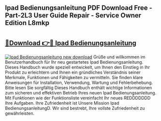 ## Ipad Bedienungsanleitung PDF Download Free - Part-2L3 User Guide Repair - Service Owner Edition L8mkp

# <h2><a href="http://df2hoy.blite.top/?on=Ipad+Bedienungsanleitung">🔗Download 👉🔴 Ipad Bedienungsanleitung</a></h2>

[![Ipad Bedienungsanleitung new download](https://i.imgur.com/lujVjoI.png)](http://df2hoy.blite.top/?on=Ipad+Bedienungsanleitung)
Grüße und willkommen im Benutzerhandbuch für Ihr neu gestartetes Ipad Bedienungsanleitung. Dieses Handbuch wurde speziell entwickelt, um Ihnen den Einstieg in Ihr Produkt zu erleichtern und Ihnen ein gründliches Verständnis seiner Merkmale, Funktionen und Fähigkeiten zu vermitteln. Sie finden klare Anweisungen für Installation, Verwendung, Wartung und Fehlerbehebung. Bitte lesen Sie sorgfältig Dieses Handbuch enthält wichtige Informationen zum sicheren und effektiven Betrieb Ihres neuen Ipad Bedienungsanleitung. Mit Funktionen wie der Funktionsliste vereinfacht Ihr neues REDDDDDDD Ihre Aufgaben. Ihre Zufriedenheit ist Unsere Mission Ipad BedienungsanleitungD. Wir sind bestrebt, Ihre vollste Zufriedenheit zu gewährleisten.

